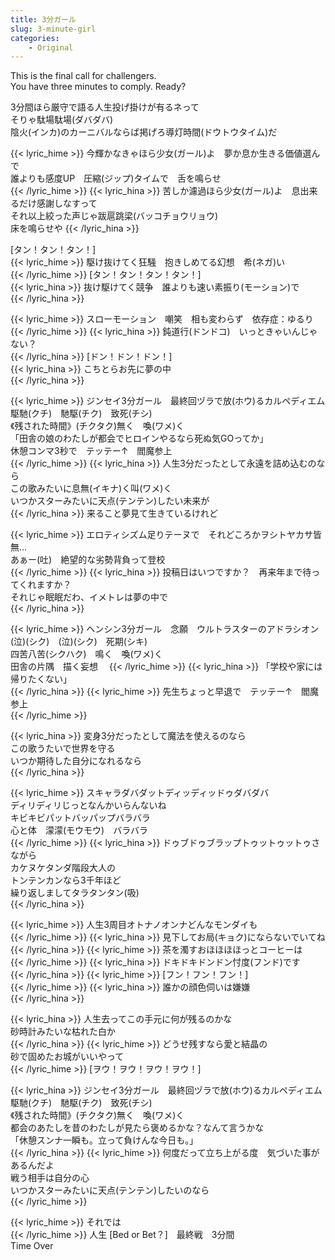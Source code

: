 ```yaml
---
title: 3分ガール
slug: 3-minute-girl
categories:
    - Original
---
```


This is the final call for challengers.  
You have three minutes to comply. Ready?  

3分間ほら厳守で語る人生投げ掛けが有るネって  
そりゃ駄場駄場(ダバダバ)  
陰火(インカ)のカーニバルならば掲げろ導灯時間(ドウトウタイム)だ  

{{< lyric_hime >}}
今輝かなきゃほら少女(ガール)よ　夢か息か生きる価値選んで  
誰よりも感度UP　圧縮(ジップ)タイムで　舌を鳴らせ  
{{< /lyric_hime >}}
{{< lyric_hina >}}
苦しか濾過ほら少女(ガール)よ　息出来るだけ感謝しなすって  
それ以上絞った声じゃ跋扈跳梁(バッコチョウリョウ)  
床を鳴らせや
{{< /lyric_hina >}}

[タン！タン！タン！]  
{{< lyric_hime >}}
駆け抜けてく狂騒　抱きしめてる幻想　希(ネガ)い  
{{< /lyric_hime >}}
[タン！タン！タン！タン！]  
{{< lyric_hina >}}
抜け駆けてく競争　誰よりも速い素振り(モーション)で  
{{< /lyric_hina >}}

{{< lyric_hime >}}
スローモーション　嘲笑　相も変わらず　依存症：ゆるり  
{{< /lyric_hime >}}
{{< lyric_hina >}}
鈍道行(ドンドコ)　いっときゃいんじゃない？  
{{< /lyric_hina >}}
[ドン！ドン！ドン！]  
{{< lyric_hina >}}
こちとらお先に夢の中  
{{< /lyric_hina >}}

{{< lyric_hime >}}
ジンセイ3分ガール　最終回ヅラで放(ホウ)るカルペディエム  
駆馳(クチ)　馳駆(チク)　致死(チシ)  
《残された時間》(チクタク)無く　喚(ワメ)く  
「田舎の娘のわたしが都会でヒロインやるなら死ぬ気GOってか」  
休憩コンマ3秒で　テッテー↑　閻魔参上  
{{< /lyric_hime >}}
{{< lyric_hina >}}
人生3分だったとして永遠を詰め込むのなら  
この歌みたいに息無(イキナ)く叫(ワメ)く  
いつかスターみたいに天点(テンテン)したい未来が  
{{< /lyric_hina >}}
来ること夢見て生きているけれど  

{{< lyric_hime >}}
エロティシズム足りテーヌで　それどころかヲシトヤカサ皆無…  
あぁー(吐)　絶望的な劣勢背負って登校  
{{< /lyric_hime >}}
{{< lyric_hina >}}
投稿日はいつですか？　再来年まで待ってくれますか？  
それじゃ眠眠だわ、イメトレは夢の中で  
{{< /lyric_hina >}}

{{< lyric_hime >}}
ヘンシン3分ガール　念願　ウルトラスターのアドラシオン  
(泣)(シク)　(泣)(シク)　死期(シキ)  
四苦八苦(シクハク)　鳴く　喚(ワメ)く  
田舎の片隅　描く妄想　
{{< /lyric_hime >}}
{{< lyric_hina >}}
「学校や家には帰りたくない」  
{{< /lyric_hina >}}
{{< lyric_hime >}}
先生ちょっと早退で　テッテー↑　閻魔参上  
{{< /lyric_hime >}}

{{< lyric_hina >}}
変身3分だったとして魔法を使えるのなら  
この歌うたいで世界を守る  
いつか期待した自分になれるなら  
{{< /lyric_hina >}}

{{< lyric_hime >}}
スキャラダバダットディッディッドゥダバダバ  
ディリディリじっとなんかいらんないね  
キビキビパットバッパップバラバラ  
心と体　濛濛(モウモウ)　バラバラ  
{{< /lyric_hime >}}
{{< lyric_hina >}}
ドゥブドゥブラップトゥットゥットゥさながら  
カケヌケタンダ階段大人の  
トンテンカンなら3千年ほど  
繰り返しましてタラタンタン(吸)  
{{< /lyric_hina >}}

{{< lyric_hime >}}
人生3周目オトナノオンナどんなモンダイも  
{{< /lyric_hime >}}
{{< lyric_hina >}}
見下してお局(キョク)にならないでいてね  
{{< /lyric_hina >}}
{{< lyric_hime >}}
茶を濁すおほほほほっとコーヒーは  
{{< /lyric_hime >}}
{{< lyric_hina >}}
ドキドキドンドン忖度(フンド)です  
{{< /lyric_hina >}}
{{< lyric_hime >}}
[フン！フン！フン！]  
{{< /lyric_hime >}}
{{< lyric_hina >}}
誰かの顔色伺いは嫌嫌  
{{< /lyric_hina >}}

{{< lyric_hina >}}
人生去ってこの手元に何が残るのかな  
砂時計みたいな枯れた白か  
{{< /lyric_hina >}}
{{< lyric_hime >}}
どうせ残すなら愛と結晶の  
砂で固めたお城がいいやって  
{{< /lyric_hime >}}
[ヲウ！ヲウ！ヲウ！ヲウ！]  

{{< lyric_hina >}}
ジンセイ3分ガール　最終回ヅラで放(ホウ)るカルペディエム  
駆馳(クチ)　馳駆(チク)　致死(チシ)  
《残された時間》(チクタク)無く　喚(ワメ)く  
都会のあたしを昔のわたしが見たら褒めるかな？なんて言うかな  
「休憩スンナ一瞬も。立って負けんな今日も。」  
{{< /lyric_hina >}}
{{< lyric_hime >}}
何度だって立ち上がる度　気づいた事があるんだよ  
戦う相手は自分の心  
いつかスターみたいに天点(テンテン)したいのなら  
{{< /lyric_hime >}}

{{< lyric_hime >}}
それでは  
{{< /lyric_hime >}}
人生 [Bed or Bet？]　最終戦　3分間  
Time Over